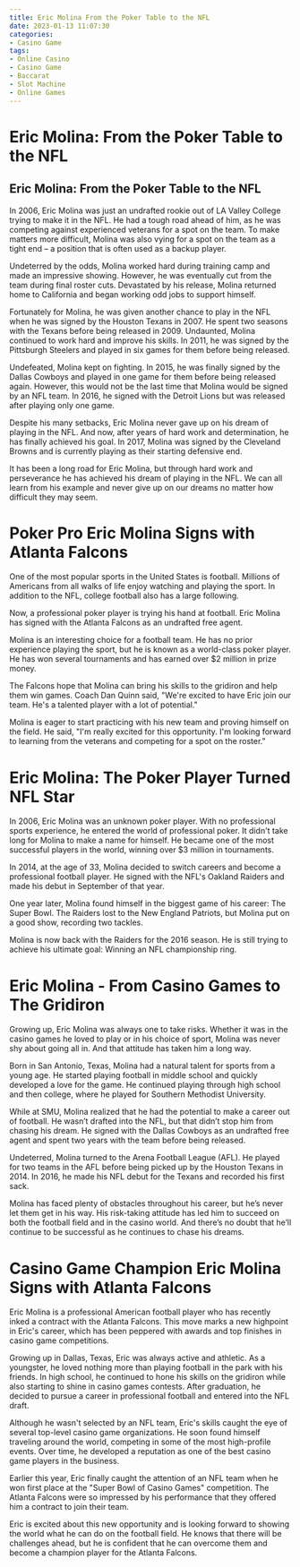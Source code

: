 ```yaml
---
title: Eric Molina From the Poker Table to the NFL
date: 2023-01-13 11:07:30
categories:
- Casino Game
tags:
- Online Casino
- Casino Game
- Baccarat
- Slot Machine
- Online Games
---
```



#  Eric Molina: From the Poker Table to the NFL

 <h2>Eric Molina: From the Poker Table to the NFL</h2>

<p>In 2006, Eric Molina was just an undrafted rookie out of LA Valley College trying to make it in the NFL. He had a tough road ahead of him, as he was competing against experienced veterans for a spot on the team. To make matters more difficult, Molina was also vying for a spot on the team as a tight end – a position that is often used as a backup player.</p>

<p>Undeterred by the odds, Molina worked hard during training camp and made an impressive showing. However, he was eventually cut from the team during final roster cuts. Devastated by his release, Molina returned home to California and began working odd jobs to support himself.</p>

<p>Fortunately for Molina, he was given another chance to play in the NFL when he was signed by the Houston Texans in 2007. He spent two seasons with the Texans before being released in 2009. Undaunted, Molina continued to work hard and improve his skills. In 2011, he was signed by the Pittsburgh Steelers and played in six games for them before being released.</p>

<p>Undefeated, Molina kept on fighting. In 2015, he was finally signed by the Dallas Cowboys and played in one game for them before being released again. However, this would not be the last time that Molina would be signed by an NFL team. In 2016, he signed with the Detroit Lions but was released after playing only one game.</p>

<p>Despite his many setbacks, Eric Molina never gave up on his dream of playing in the NFL. And now, after years of hard work and determination, he has finally achieved his goal. In 2017, Molina was signed by the Cleveland Browns and is currently playing as their starting defensive end.</p>

<p>It has been a long road for Eric Molina, but through hard work and perseverance he has achieved his dream of playing in the NFL. We can all learn from his example and never give up on our dreams no matter how difficult they may seem.</p>

#  Poker Pro Eric Molina Signs with Atlanta Falcons

One of the most popular sports in the United States is football. Millions of Americans from all walks of life enjoy watching and playing the sport. In addition to the NFL, college football also has a large following.

Now, a professional poker player is trying his hand at football. Eric Molina has signed with the Atlanta Falcons as an undrafted free agent.

Molina is an interesting choice for a football team. He has no prior experience playing the sport, but he is known as a world-class poker player. He has won several tournaments and has earned over $2 million in prize money.

The Falcons hope that Molina can bring his skills to the gridiron and help them win games. Coach Dan Quinn said, "We're excited to have Eric join our team. He's a talented player with a lot of potential."

Molina is eager to start practicing with his new team and proving himself on the field. He said, "I'm really excited for this opportunity. I'm looking forward to learning from the veterans and competing for a spot on the roster."

#  Eric Molina: The Poker Player Turned NFL Star

In 2006, Eric Molina was an unknown poker player. With no professional sports experience, he entered the world of professional poker. It didn't take long for Molina to make a name for himself. He became one of the most successful players in the world, winning over $3 million in tournaments.

In 2014, at the age of 33, Molina decided to switch careers and become a professional football player. He signed with the NFL's Oakland Raiders and made his debut in September of that year.

One year later, Molina found himself in the biggest game of his career: The Super Bowl. The Raiders lost to the New England Patriots, but Molina put on a good show, recording two tackles.

Molina is now back with the Raiders for the 2016 season. He is still trying to achieve his ultimate goal: Winning an NFL championship ring.

#  Eric Molina - From Casino Games to The Gridiron 


Growing up, Eric Molina was always one to take risks. Whether it was in the casino games he loved to play or in his choice of sport, Molina was never shy about going all in. And that attitude has taken him a long way.

Born in San Antonio, Texas, Molina had a natural talent for sports from a young age. He started playing football in middle school and quickly developed a love for the game. He continued playing through high school and then college, where he played for Southern Methodist University.

While at SMU, Molina realized that he had the potential to make a career out of football. He wasn’t drafted into the NFL, but that didn’t stop him from chasing his dream. He signed with the Dallas Cowboys as an undrafted free agent and spent two years with the team before being released.

Undeterred, Molina turned to the Arena Football League (AFL). He played for two teams in the AFL before being picked up by the Houston Texans in 2014. In 2016, he made his NFL debut for the Texans and recorded his first sack.

Molina has faced plenty of obstacles throughout his career, but he’s never let them get in his way. His risk-taking attitude has led him to succeed on both the football field and in the casino world. And there’s no doubt that he’ll continue to be successful as he continues to chase his dreams.

#  Casino Game Champion Eric Molina Signs with Atlanta Falcons

Eric Molina is a professional American football player who has recently inked a contract with the Atlanta Falcons. This move marks a new highpoint in Eric's career, which has been peppered with awards and top finishes in casino game competitions.

Growing up in Dallas, Texas, Eric was always active and athletic. As a youngster, he loved nothing more than playing football in the park with his friends. In high school, he continued to hone his skills on the gridiron while also starting to shine in casino games contests. After graduation, he decided to pursue a career in professional football and entered into the NFL draft.

Although he wasn't selected by an NFL team, Eric's skills caught the eye of several top-level casino game organizations. He soon found himself traveling around the world, competing in some of the most high-profile events. Over time, he developed a reputation as one of the best casino game players in the business.

Earlier this year, Eric finally caught the attention of an NFL team when he won first place at the "Super Bowl of Casino Games" competition. The Atlanta Falcons were so impressed by his performance that they offered him a contract to join their team.

Eric is excited about this new opportunity and is looking forward to showing the world what he can do on the football field. He knows that there will be challenges ahead, but he is confident that he can overcome them and become a champion player for the Atlanta Falcons.